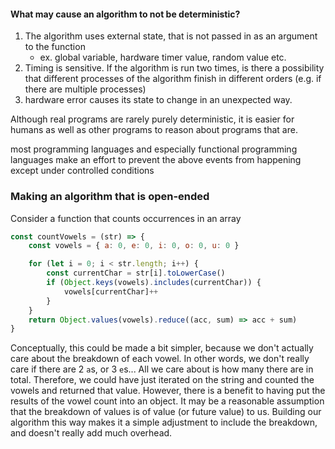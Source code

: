 
#### What may cause an algorithm to not be deterministic?
1. The algorithm uses external state, that is not passed in as an argument to the function
    - ex. global variable, hardware timer value, random value etc.
2. Timing is sensitive. If the algorithm is run two times, is there a possibility that different processes of the algorithm finish in different orders (e.g. if there are multiple processes)
3. hardware error causes its state to change in an unexpected way.

Although real programs are rarely purely deterministic, it is easier for humans as well as other programs to reason about programs that are.

most programming languages and especially functional programming languages make an effort to prevent the above events from happening except under controlled conditions

### Making an algorithm that is open-ended
Consider a function that counts occurrences in an array
```js
const countVowels = (str) => {
    const vowels = { a: 0, e: 0, i: 0, o: 0, u: 0 }

    for (let i = 0; i < str.length; i++) {
        const currentChar = str[i].toLowerCase()
        if (Object.keys(vowels).includes(currentChar)) {
            vowels[currentChar]++
        }
    }
    return Object.values(vowels).reduce((acc, sum) => acc + sum)
}
```

Conceptually, this could be made a bit simpler, because we don't actually care about the breakdown of each vowel. In other words, we don't really care if there are 2 `a`s, or 3 `e`s... All we care about is how many there are in total. Therefore, we could have just iterated on the string and counted the vowels and returned that value. However, there is a benefit to having put the results of the vowel count into an object. It may be a reasonable assumption that the breakdown of values is of value (or future value) to us. Building our algorithm this way makes it a simple adjustment to include the breakdown, and doesn't really add much overhead.